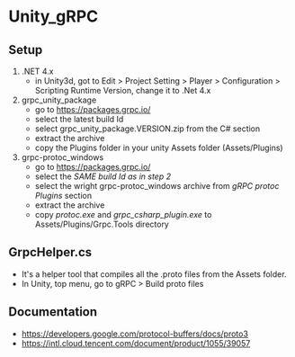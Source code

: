 # Unity_gRPC

## Setup
1. .NET 4.x
	- in Unity3d, got to Edit > Project Setting > Player > Configuration > Scripting Runtime Version, change it to .Net 4.x
2. grpc_unity_package
	- go to https://packages.grpc.io/
	- select the latest build Id
	- select grpc_unity_package.VERSION.zip from the C# section
	- extract the archive
	- copy the Plugins folder in your unity Assets folder (Assets/Plugins)
3. grpc-protoc_windows
	- go to https://packages.grpc.io/
	- select the *SAME build Id as in step 2*
	- select the wright grpc-protoc_windows archive from *gRPC protoc Plugins* section
	- extract the archive
	- copy *protoc.exe* and *grpc_csharp_plugin.exe* to Assets/Plugins/Grpc.Tools directory

## GrpcHelper.cs

- It's a helper tool that compiles all the .proto files from the Assets folder.
- In Unity, top menu, go to gRPC > Build proto files

## Documentation
- https://developers.google.com/protocol-buffers/docs/proto3
- https://intl.cloud.tencent.com/document/product/1055/39057